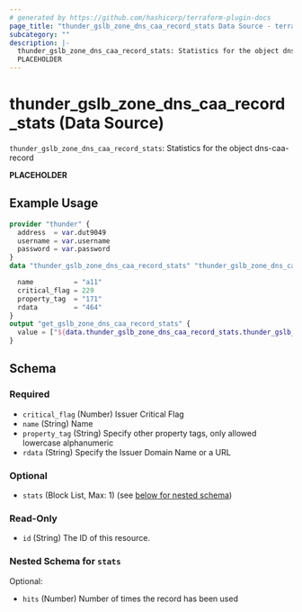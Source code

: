 ```yaml
---
# generated by https://github.com/hashicorp/terraform-plugin-docs
page_title: "thunder_gslb_zone_dns_caa_record_stats Data Source - terraform-provider-thunder"
subcategory: ""
description: |-
  thunder_gslb_zone_dns_caa_record_stats: Statistics for the object dns-caa-record
  PLACEHOLDER
---
```


# thunder_gslb_zone_dns_caa_record_stats (Data Source)

`thunder_gslb_zone_dns_caa_record_stats`: Statistics for the object dns-caa-record

__PLACEHOLDER__

## Example Usage

```terraform
provider "thunder" {
  address  = var.dut9049
  username = var.username
  password = var.password
}
data "thunder_gslb_zone_dns_caa_record_stats" "thunder_gslb_zone_dns_caa_record_stats" {

  name          = "a11"
  critical_flag = 229
  property_tag  = "171"
  rdata         = "464"
}
output "get_gslb_zone_dns_caa_record_stats" {
  value = ["${data.thunder_gslb_zone_dns_caa_record_stats.thunder_gslb_zone_dns_caa_record_stats}"]
}
```

<!-- schema generated by tfplugindocs -->
## Schema

### Required

- `critical_flag` (Number) Issuer Critical Flag
- `name` (String) Name
- `property_tag` (String) Specify other property tags, only allowed lowercase alphanumeric
- `rdata` (String) Specify the Issuer Domain Name or a URL

### Optional

- `stats` (Block List, Max: 1) (see [below for nested schema](#nestedblock--stats))

### Read-Only

- `id` (String) The ID of this resource.

<a id="nestedblock--stats"></a>
### Nested Schema for `stats`

Optional:

- `hits` (Number) Number of times the record has been used


